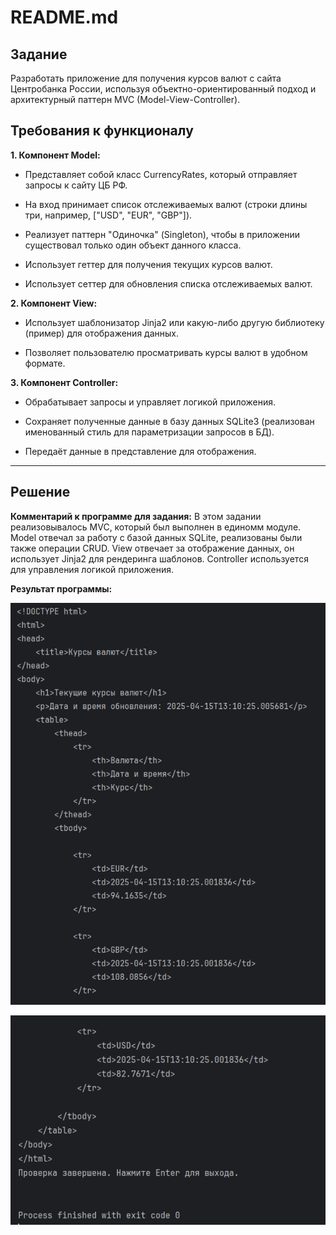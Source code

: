 # README.md

## Задание 
Разработать приложение для получения курсов валют с сайта Центробанка России, используя объектно-ориентированный подход и архитектурный паттерн MVC (Model-View-Controller).

## Требования к функционалу
**1. Компонент Model:**

* Представляет собой класс CurrencyRates, который отправляет запросы к сайту ЦБ РФ.

* На вход принимает список отслеживаемых валют (строки длины три, например, ["USD", "EUR", "GBP"]).

* Реализует паттерн "Одиночка" (Singleton), чтобы в приложении существовал только один объект данного класса.

* Использует геттер для получения текущих курсов валют.

* Использует сеттер для обновления списка отслеживаемых валют.

**2. Компонент View:**

* Использует шаблонизатор Jinja2 или какую-либо другую библиотеку (пример) для отображения данных.

* Позволяет пользователю просматривать курсы валют в удобном формате.

**3. Компонент Controller:**

* Обрабатывает запросы и управляет логикой приложения.

* Сохраняет полученные данные в базу данных SQLite3 (реализован именованный стиль для параметризации запросов в БД).

* Передаёт данные в представление для отображения.


---

## Решение

**Комментарий к программе для задания:** В этом задании реализовывалось MVC, который был выполнен в единомм модуле. Model отвечал за работу с базой данных SQLite, реализованы были также операции CRUD. View отвечает за отображение данных, он использует Jinja2 для рендеринга шаблонов. Controller используется для управления логикой приложения.

**Результат программы:**


![code1](https://github.com/MelnikNO/programming-2c-2sem/blob/main/Screen/LR4/Снимок%20экрана%202025-04-15%20131142.png)

![code1](https://github.com/MelnikNO/programming-2c-2sem/blob/main/Screen/LR4/Снимок%20экрана%202025-04-15%20131221.png)


